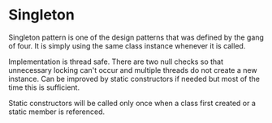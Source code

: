 ﻿# Singleton

Singleton pattern is one of the design patterns that was defined by the gang of four. 
It is simply using the same class instance whenever it is called.

Implementation is thread safe. There are two null checks so that unnecessary locking can't occur and multiple threads do not create a new instance.
Can be improved by static constructors if needed but most of the time this is sufficient.

Static constructors will be called only once when a class first created or a static member is referenced.